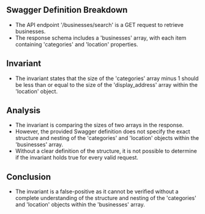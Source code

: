 ## Swagger Definition Breakdown
- The API endpoint '/businesses/search' is a GET request to retrieve businesses.
- The response schema includes a 'businesses' array, with each item containing 'categories' and 'location' properties.

## Invariant
- The invariant states that the size of the 'categories' array minus 1 should be less than or equal to the size of the 'display_address' array within the 'location' object.

## Analysis
- The invariant is comparing the sizes of two arrays in the response.
- However, the provided Swagger definition does not specify the exact structure and nesting of the 'categories' and 'location' objects within the 'businesses' array.
- Without a clear definition of the structure, it is not possible to determine if the invariant holds true for every valid request.

## Conclusion
- The invariant is a false-positive as it cannot be verified without a complete understanding of the structure and nesting of the 'categories' and 'location' objects within the 'businesses' array.
